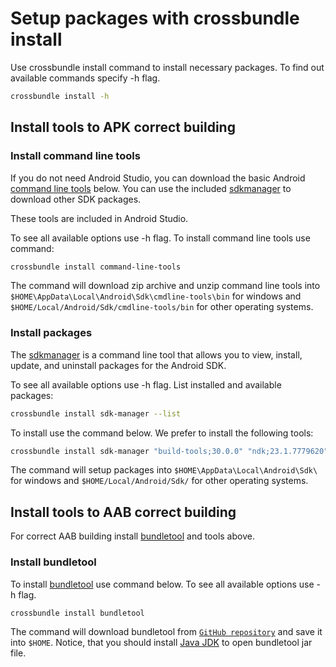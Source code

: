 # Setup packages with crossbundle install

Use crossbundle install command to install necessary packages. To find out available commands specify -h flag.

```sh
crossbundle install -h
```

## Install tools to APK correct building

### Install command line tools

If you do not need Android Studio, you can download the basic Android [command line tools](https://developer.android.com/studio/command-line) below. You can use the included [sdkmanager](https://developer.android.com/studio/command-line/sdkmanager) to download other SDK packages.

These tools are included in Android Studio.

To see all available options use -h flag. To install command line tools use command:

```sh
crossbundle install command-line-tools
```

The command will download zip archive and unzip command line tools into `$HOME\AppData\Local\Android\Sdk\cmdline-tools\bin` for windows and `$HOME/Local/Android/Sdk/cmdline-tools/bin` for other operating systems.

### Install packages

The [sdkmanager](https://developer.android.com/studio/command-line/sdkmanager) is a command line tool that allows you to view, install, update, and uninstall packages for the Android SDK.

To see all available options use -h flag. List installed and available packages:

```sh
crossbundle install sdk-manager --list
```

To install use the command below. We prefer to install the following tools:

```sh
crossbundle install sdk-manager "build-tools;30.0.0" "ndk;23.1.7779620" "platforms;android-30"
```

The command will setup packages into `$HOME\AppData\Local\Android\Sdk\` for windows and `$HOME/Local/Android/Sdk/` for other operating systems.

## Install tools to AAB correct building

For correct AAB building install [bundletool](https://developer.android.com/studio/command-line/bundletool) and tools above.

### Install bundletool

To install [bundletool](https://developer.android.com/studio/command-line/bundletool) use command below. To see all available options use -h flag.

```sh
crossbundle install bundletool
```

The command will download bundletool from [`GitHub repository`](https://github.com/google/bundletool/releases) and save it into `$HOME`. Notice, that you should install [Java JDK](https://www.oracle.com/java/technologies/downloads/) to open bundletool jar file.